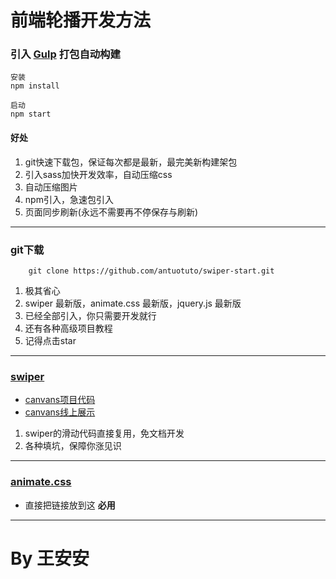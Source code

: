 # 前端轮播开发方法

### 引入 [Gulp](http://www.gulpjs.com.cn/) 打包自动构建

 ```
 安装
 npm install
 
 启动
 npm start
 
 ```
 #### 好处
 
 1. git快速下载包，保证每次都是最新，最完美新构建架包
 2. 引入sass加快开发效率，自动压缩css
 3. 自动压缩图片
 4. npm引入，急速包引入
 5. 页面同步刷新(永远不需要再不停保存与刷新)


--------------


### git下载

```
	git clone https://github.com/antuotuto/swiper-start.git
```

1. 极其省心
2. swiper 最新版，animate.css 最新版，jquery.js 最新版
3. 已经全部引入，你只需要开发就行
3. 还有各种高级项目教程
4. 记得点击star


----------


### [swiper](http://www.swiper.com.cn/)

- [canvans项目代码](https://github.com/antuotuto/taiGu-T)
- [canvans线上展示](https://antuotuto.github.io/taiGu-T/)

1. swiper的滑动代码直接复用，免文档开发
2. 各种填坑，保障你涨见识

------

### [animate.css](https://daneden.github.io/animate.css/)

- 直接把链接放到这 **必用**

------

# By 王安安


